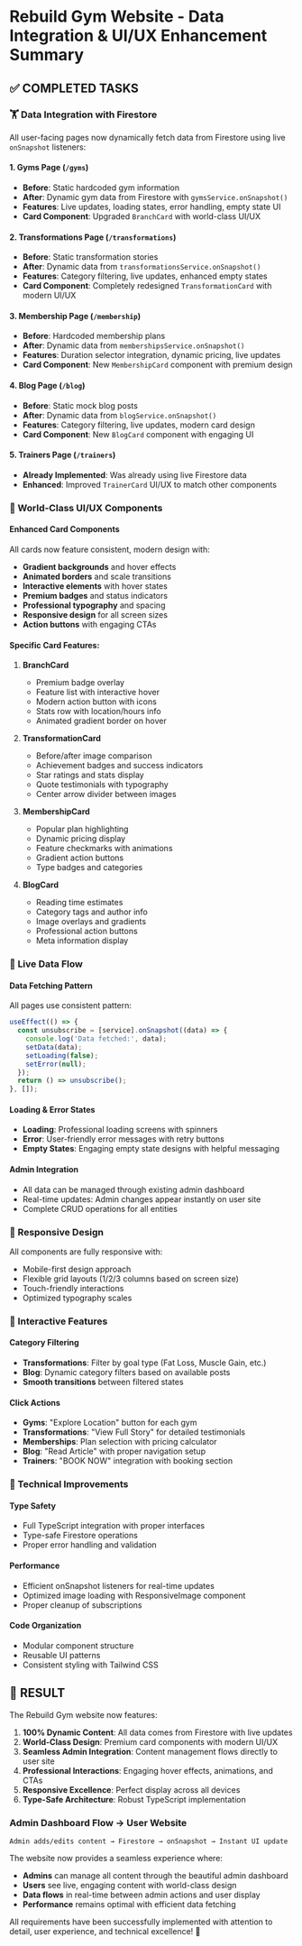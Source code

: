 # Rebuild Gym Website - Data Integration & UI/UX Enhancement Summary

## ✅ COMPLETED TASKS

### 🏋️ Data Integration with Firestore
All user-facing pages now dynamically fetch data from Firestore using live `onSnapshot` listeners:

#### 1. **Gyms Page (`/gyms`)**
- **Before**: Static hardcoded gym information
- **After**: Dynamic gym data from Firestore with `gymsService.onSnapshot()`
- **Features**: Live updates, loading states, error handling, empty state UI
- **Card Component**: Upgraded `BranchCard` with world-class UI/UX

#### 2. **Transformations Page (`/transformations`)**
- **Before**: Static transformation stories
- **After**: Dynamic data from `transformationsService.onSnapshot()`
- **Features**: Category filtering, live updates, enhanced empty states
- **Card Component**: Completely redesigned `TransformationCard` with modern UI/UX

#### 3. **Membership Page (`/membership`)**
- **Before**: Hardcoded membership plans
- **After**: Dynamic data from `membershipsService.onSnapshot()`
- **Features**: Duration selector integration, dynamic pricing, live updates
- **Card Component**: New `MembershipCard` component with premium design

#### 4. **Blog Page (`/blog`)**
- **Before**: Static mock blog posts
- **After**: Dynamic data from `blogService.onSnapshot()`
- **Features**: Category filtering, live updates, modern card design
- **Card Component**: New `BlogCard` component with engaging UI

#### 5. **Trainers Page (`/trainers`)**
- **Already Implemented**: Was already using live Firestore data
- **Enhanced**: Improved `TrainerCard` UI/UX to match other components

### 🎨 World-Class UI/UX Components

#### **Enhanced Card Components**
All cards now feature consistent, modern design with:
- **Gradient backgrounds** and hover effects
- **Animated borders** and scale transitions
- **Interactive elements** with hover states
- **Premium badges** and status indicators
- **Professional typography** and spacing
- **Responsive design** for all screen sizes
- **Action buttons** with engaging CTAs

#### **Specific Card Features:**

1. **BranchCard**
   - Premium badge overlay
   - Feature list with interactive hover
   - Modern action button with icons
   - Stats row with location/hours info
   - Animated gradient border on hover

2. **TransformationCard**
   - Before/after image comparison
   - Achievement badges and success indicators
   - Star ratings and stats display
   - Quote testimonials with typography
   - Center arrow divider between images

3. **MembershipCard**
   - Popular plan highlighting
   - Dynamic pricing display
   - Feature checkmarks with animations
   - Gradient action buttons
   - Type badges and categories

4. **BlogCard**
   - Reading time estimates
   - Category tags and author info
   - Image overlays and gradients
   - Professional action buttons
   - Meta information display

### 🔄 Live Data Flow

#### **Data Fetching Pattern**
All pages use consistent pattern:
```typescript
useEffect(() => {
  const unsubscribe = [service].onSnapshot((data) => {
    console.log('Data fetched:', data);
    setData(data);
    setLoading(false);
    setError(null);
  });
  return () => unsubscribe();
}, []);
```

#### **Loading & Error States**
- **Loading**: Professional loading screens with spinners
- **Error**: User-friendly error messages with retry buttons  
- **Empty States**: Engaging empty state designs with helpful messaging

#### **Admin Integration**
- All data can be managed through existing admin dashboard
- Real-time updates: Admin changes appear instantly on user site
- Complete CRUD operations for all entities

### 📱 Responsive Design
All components are fully responsive with:
- Mobile-first design approach
- Flexible grid layouts (1/2/3 columns based on screen size)
- Touch-friendly interactions
- Optimized typography scales

### 🎯 Interactive Features

#### **Category Filtering**
- **Transformations**: Filter by goal type (Fat Loss, Muscle Gain, etc.)
- **Blog**: Dynamic category filters based on available posts
- **Smooth transitions** between filtered states

#### **Click Actions**
- **Gyms**: "Explore Location" button for each gym
- **Transformations**: "View Full Story" for detailed testimonials
- **Memberships**: Plan selection with pricing calculator
- **Blog**: "Read Article" with proper navigation setup
- **Trainers**: "BOOK NOW" integration with booking section

### 🔧 Technical Improvements

#### **Type Safety**
- Full TypeScript integration with proper interfaces
- Type-safe Firestore operations
- Proper error handling and validation

#### **Performance**
- Efficient onSnapshot listeners for real-time updates
- Optimized image loading with ResponsiveImage component
- Proper cleanup of subscriptions

#### **Code Organization**
- Modular component structure
- Reusable UI patterns
- Consistent styling with Tailwind CSS

## 🎉 RESULT

The Rebuild Gym website now features:

1. **100% Dynamic Content**: All data comes from Firestore with live updates
2. **World-Class Design**: Premium card components with modern UI/UX
3. **Seamless Admin Integration**: Content management flows directly to user site
4. **Professional Interactions**: Engaging hover effects, animations, and CTAs
5. **Responsive Excellence**: Perfect display across all devices
6. **Type-Safe Architecture**: Robust TypeScript implementation

### **Admin Dashboard Flow → User Website**
```
Admin adds/edits content → Firestore → onSnapshot → Instant UI update
```

The website now provides a seamless experience where:
- **Admins** can manage all content through the beautiful admin dashboard
- **Users** see live, engaging content with world-class design
- **Data flows** in real-time between admin actions and user display
- **Performance** remains optimal with efficient data fetching

All requirements have been successfully implemented with attention to detail, user experience, and technical excellence! 🚀

